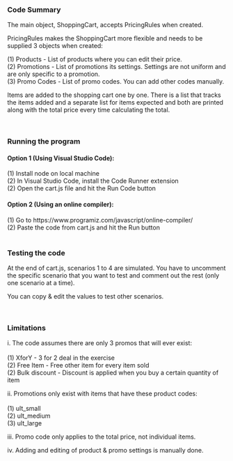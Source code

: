 <h3>Code Summary</h3>

The main object, ShoppingCart, accepts PricingRules when created.

PricingRules makes the ShoppingCart more flexible and needs to be supplied 3 objects when created:

(1) Products - List of products where you can edit their price. <br/>
(2) Promotions - List of promotions its settings. Settings are not uniform and are only specific to a promotion. <br/>
(3) Promo Codes - List of promo codes. You can add other codes manually. <br/>

Items are added to the shopping cart one by one. There is a list that tracks the items added and 
a separate list for items expected and both are printed along with the total price every time calculating
the total. 

<br/>

<h3>Running the program</h3>

<h4>Option 1 (Using Visual Studio Code):</h4>

(1) Install node on local machine <br/>
(2) In Visual Studio Code, install the Code Runner extension <br/>
(2) Open the cart.js file and hit the Run Code button <br/>

<h4>Option 2 (Using an online compiler):</h4>
(1) Go to https://www.programiz.com/javascript/online-compiler/ <br/>
(2) Paste the code from cart.js and hit the Run button <br/>

<br/>

<h3>Testing the code</h3>

At the end of cart.js, scenarios 1 to 4 are simulated. You have to
uncomment the specific scenario that you want to test and comment out the rest
(only one scenario at a time).

You can copy & edit the values to test other scenarios.

<br/>

<h3>Limitations</h3>

i. The code assumes there are only 3 promos that will ever exist: <br/><br/>
  (1) XforY - 3 for 2 deal in the exercise <br/>
  (2) Free Item - Free other item for every item sold <br/>
  (2) Bulk discount - Discount is applied when you buy a certain quantity of item <br/>

ii. Promotions only exist with items that have these product codes: <br/><br/>
  (1) ult_small <br/>
  (2) ult_medium <br/>
  (3) ult_large <br/>

iii. Promo code only applies to the total price, not individual items.

iv. Adding and editing of product & promo settings is manually done.
  
